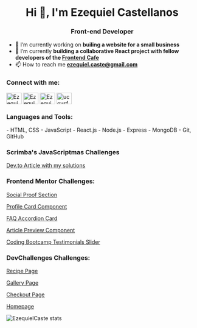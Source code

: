 <h1 align="center">Hi 👋, I'm Ezequiel Castellanos</h1>
<h3 align="center"><strong>Front-end Developer</strong></h3>

- 🌱 I’m currently working on **builing a website for a small business**
- 🎨 I’m currently **building a collaborative React project with fellow developers of the [Frontend Cafe](https://github.com/frontendcafe/cmyk-tiger)**
- 📫 How to reach me **ezequiel.caste@gmail.com**

<h3 align="left">Connect with me:</h3>
<p align="left">
<a href="https://twitter.com/Ezequiel_Caste" target="blank"><img align="center" src="https://cdn.jsdelivr.net/npm/simple-icons@3.0.1/icons/twitter.svg" alt="Ezequiel_Caste" height="30" width="40" /></a>
<a href="https://www.linkedin.com/in/ezequiel-castellanos-a9ab6b1b8/" target="blank"><img align="center" src="https://cdn.jsdelivr.net/npm/simple-icons@3.0.1/icons/linkedin.svg" alt="Ezequiel_Caste" height="30" width="40" /></a>
<a href="https://codesandbox.io/u/EzequielCaste" target="blank"><img align="center" src="https://cdn.jsdelivr.net/npm/simple-icons@3.0.1/icons/codesandbox.svg" alt="Ezequiel_Caste" height="30" width="40" /></a>
<a href="https://codepen.io/ezequiel_" target="blank"><img align="center" src="https://cdn.jsdelivr.net/npm/simple-icons@3.0.1/icons/codepen.svg" alt="ucoysfcqbo-idiakk4emxtra" height="30" width="40" /></a>
</p>

<h3 align="left">Languages and Tools:</h3>
<p align="left"> 
- HTML, CSS
- JavaScript
- React.js
- Node.js
- Express
- MongoDB
- Git, GitHub
</p>

### Scrimba's JavaScriptmas Challenges

[Dev.to Article with my solutions](https://dev.to/ezequiel_caste/javascriptmas-solutions-5gc8)

### Frontend Mentor Challenges:

[Social Proof Section](https://github.com/EzequielCaste/social-proof-section-master)

[Profile Card Component](https://github.com/EzequielCaste/profile-card-component-main)

[FAQ Accordion Card](https://github.com/EzequielCaste/faq-accordion-card-main)

[Article Preview Component](https://github.com/EzequielCaste/article-preview-component-master)

[Coding Bootcamp Testimonials Slider](https://github.com/EzequielCaste/coding-bootcamp-slider)

### DevChallenges Challenges:

[Recipe Page](https://github.com/EzequielCaste/recipe-page-challenge)

[Gallery Page](https://github.com/EzequielCaste/my-gallery-challenge)

[Checkout Page](https://github.com/EzequielCaste/checkout-page-challenge)

[Homepage](https://github.com/EzequielCaste/homepage-challenge)



![EzequielCaste stats](https://github-readme-stats.vercel.app/api?username=ezequielcaste&show_icons=true&theme=radical)
